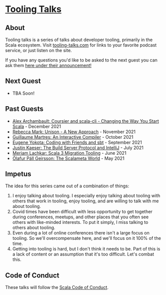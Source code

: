 # [Tooling Talks](https://www.tooling-talks.com/)

## About

Tooling talks is a series of talks about developer tooling, primarily in the
Scala ecosystem. Visit [tooling-talks.com](https://www.tooling-talks.com) for
links to your favorite podcast service, or just listen on the site.

If you have any questions you'd like to be asked to the next guest you can ask
them [here under their
announcement!](https://github.com/ckipp01/tooling-talks/discussions)

## Next Guest

- TBA Soon!

## Past Guests

- [Alex Archambault: Coursier and scala-cli - Changing the Way You Start Scala](https://www.tooling-talks.com) - December 2021
- [Rebecca Mark: Unison - A New Approach](https://www.tooling-talks.com) - November 2021
- [Guillaume Martres: An Interactive Compiler](https://www.tooling-talks.com) - October 2021
- [Eugene Yokota: Coding with Friends and sbt](https://www.tooling-talks.com) - September 2021
- [Justin Kaeser: The Build Server Protocol and IntelliJ](https://www.tooling-talks.com) - July 2021
- [Meriam Lachkar: Scala 3 Migration Tooling](https://www.tooling-talks.com) - June 2021
- [Ólafur Páll Geirsson: The Scalameta World](https://www.tooling-talks.com) - May 2021

## Impetus

The idea for this series came out of a combination of things:

1. I enjoy talking about tooling. I especially enjoy talking about tooling with
   others that work in tooling, enjoy tooling, and are willing to talk with me
   about tooling.
2. Covid times have been difficult with less opportunity to get together during
   conferences, meetups, and other places that you often see others with
   like-minded interests. To put it simply, I miss talking to others about
   tooling.
3. Even during a lot of online conferences there isn't a large focus on tooling.
   So we'll overcompensate here, and we'll focus on it 100% of the time.
4. Getting into tooling is hard, but I don't think it needs to be. Part of this
   is a lack of content or an assumption that it's too difficult. Let's combat
   this.

## Code of Conduct

These talks will follow the [Scala Code of Conduct](https://www.scala-lang.org/conduct/).
